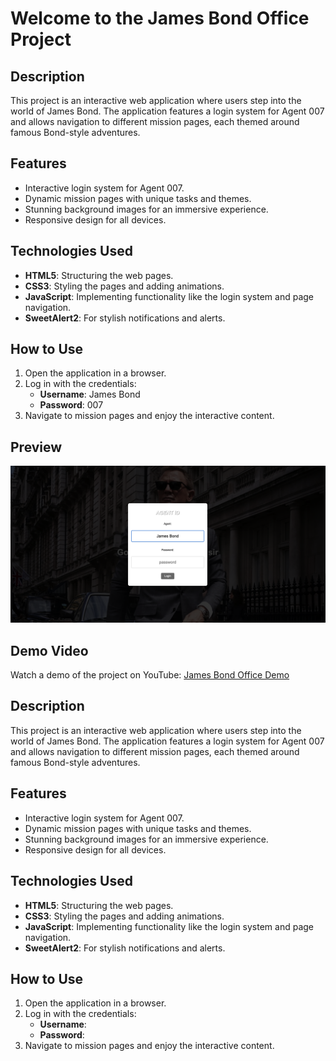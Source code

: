 # Welcome to the James Bond Office Project

## Description
This project is an interactive web application where users step into the world of James Bond. The application features a login system for Agent 007 and allows navigation to different mission pages, each themed around famous Bond-style adventures.

## Features
- Interactive login system for Agent 007.
- Dynamic mission pages with unique tasks and themes.
- Stunning background images for an immersive experience.
- Responsive design for all devices.

## Technologies Used
- **HTML5**: Structuring the web pages.
- **CSS3**: Styling the pages and adding animations.
- **JavaScript**: Implementing functionality like the login system and page navigation.
- **SweetAlert2**: For stylish notifications and alerts.

## How to Use
1. Open the application in a browser.
2. Log in with the credentials:
   - **Username**: James Bond
   - **Password**: 007
3. Navigate to mission pages and enjoy the interactive content.

## Preview
![James Bond Office Preview](images/bond.png)

## Demo Video
Watch a demo of the project on YouTube: [James Bond Office Demo](https://www.youtube.com/watch?v=NSP1qDXiFZg)

## Description
This project is an interactive web application where users step into the world of James Bond. The application features a login system for Agent 007 and allows navigation to different mission pages, each themed around famous Bond-style adventures.

## Features
- Interactive login system for Agent 007.
- Dynamic mission pages with unique tasks and themes.
- Stunning background images for an immersive experience.
- Responsive design for all devices.

## Technologies Used
- **HTML5**: Structuring the web pages.
- **CSS3**: Styling the pages and adding animations.
- **JavaScript**: Implementing functionality like the login system and page navigation.
- **SweetAlert2**: For stylish notifications and alerts.

## How to Use
1. Open the application in a browser.
2. Log in with the credentials:
   - **Username**: 
   - **Password**: 
3. Navigate to mission pages and enjoy the interactive content.




